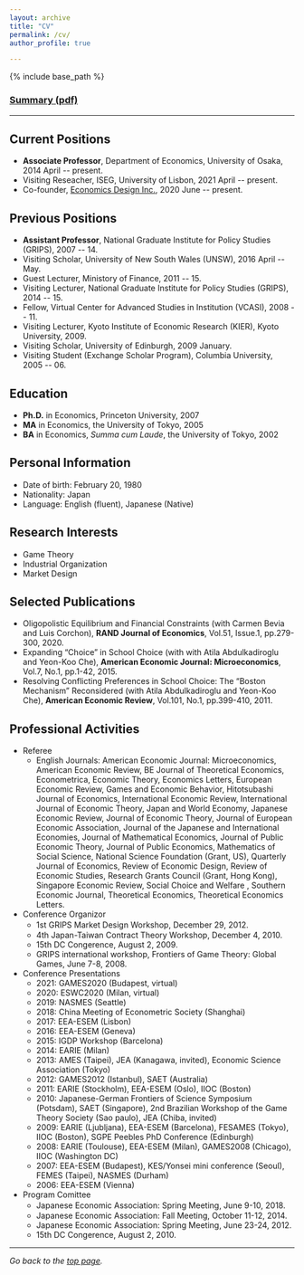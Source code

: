 ```yaml
---
layout: archive
title: "CV"
permalink: /cv/
author_profile: true

---
```


{% include base_path %}

### [Summary (pdf)](http://yagena.github.io/files/CV_20201211.pdf)

------

## Current Positions

* **Associate Professor**, Department of Economics, University of Osaka, 2014 April -- present.
* Visiting Reseacher, ISEG, University of Lisbon, 2021 April -- present.
* Co-founder, [Economics Design Inc.](https://econ.news/), 2020 June -- present.


## Previous Positions

* **Assistant Professor**, National Graduate Institute for Policy Studies (GRIPS), 2007 -- 14.
* Visiting Scholar, University of New South Wales (UNSW), 2016 April -- May.
* Guest Lecturer, Ministory of Finance, 2011 -- 15.
* Visiting Lecturer, National Graduate Institute for Policy Studies (GRIPS), 2014 -- 15.
* Fellow, Virtual Center for Advanced Studies in Institution (VCASI), 2008 -- 11.
* Visiting Lecturer, Kyoto Institute of Economic Research (KIER), Kyoto University, 2009.
* Visiting Scholar, University of Edinburgh, 2009 January.
* Visiting Student (Exchange Scholar Program), Columbia University, 2005 -- 06.


## Education

* **Ph.D.** in Economics, Princeton University, 2007 
* **MA** in Economics, the University of Tokyo, 2005 
* **BA** in Economics, *Summa cum Laude*, the University of Tokyo, 2002 


## Personal Information

* Date of birth: February 20, 1980  
* Nationality: Japan 
* Language: English (fluent), Japanese (Native) 


## Research Interests

* Game Theory
* Industrial Organization
* Market Design


## Selected Publications

* Oligopolistic Equilibrium and Financial Constraints (with Carmen Bevia and Luis Corchon), **RAND Journal of Economics**, Vol.51, Issue.1, pp.279-300, 2020.
* Expanding “Choice” in School Choice (with with Atila Abdulkadiroglu and Yeon-Koo Che), **American Economic Journal: Microeconomics**, Vol.7, No.1, pp.1-42, 2015.
* Resolving Conflicting Preferences in School Choice: The “Boston Mechanism” Reconsidered (with Atila Abdulkadiroglu and Yeon-Koo Che), **American Economic Review**, Vol.101, No.1, pp.399-410, 2011.


## Professional Activities

* Referee 
  * English Journals: American Economic Journal: Microeconomics, American Economic Review, BE Journal of Theoretical Economics, Econometrica, Economic Theory, Economics Letters, European Economic Review, Games and Economic Behavior, Hitotsubashi Journal of Economics, International Economic Review, International Journal of Economic Theory, Japan and World Economy, Japanese Economic Review, Journal of Economic Theory, Journal of European Economic Association, Journal of the Japanese and International Economies, Journal of Mathematical Economics, Journal of Public Economic Theory, Journal of Public Economics, Mathematics of Social Science, National Science Foundation (Grant, US), Quarterly Journal of Economics, Review of Economic Design,  Review of Economic Studies, Research Grants Council (Grant, Hong Kong), Singapore Economic Review, Social Choice and Welfare , Southern Economic Journal, Theoretical Economics, Theoretical Economics Letters.
* Conference Organizor
  * 1st GRIPS Market Design Workshop, December 29, 2012.　
  * 4th Japan-Taiwan Contract Theory Workshop, December 4, 2010.
  * 15th DC Congerence, August 2, 2009.
  * GRIPS international workshop, Frontiers of Game Theory: Global Games, June 7-8, 2008.   
* Conference Presentations
  * 2021: GAMES2020 (Budapest, virtual)
  * 2020: ESWC2020 (Milan, virtual)
  * 2019: NASMES (Seattle)
  * 2018: China Meeting of Econometric Society (Shanghai)
  * 2017: EEA-ESEM (Lisbon)
  * 2016: EEA-ESEM (Geneva)
  * 2015: IGDP Workshop (Barcelona)
  * 2014: EARIE (Milan) 
  * 2013: AMES (Taipei), JEA (Kanagawa, invited), Economic Science Association (Tokyo)
  * 2012: GAMES2012 (Istanbul), SAET (Australia)
  * 2011: EARIE (Stockholm), EEA-ESEM (Oslo), IIOC (Boston)
  * 2010: Japanese-German Frontiers of Science Symposium (Potsdam), SAET (Singapore), 2nd Brazilian Workshop of the Game Theory Society (Sao paulo), JEA (Chiba, invited)
  * 2009: EARIE (Ljubljana), EEA-ESEM (Barcelona), FESAMES (Tokyo), IIOC (Boston), SGPE Peebles PhD Conference (Edinburgh)
  * 2008: EARIE (Toulouse), EEA-ESEM (Milan), GAMES2008 (Chicago), IIOC (Washington DC)
  * 2007: EEA-ESEM (Budapest), KES/Yonsei mini conference (Seoul), FEMES (Taipei), NASMES (Durham)
  * 2006: EEA-ESEM (Vienna) 
* Program Comittee
  * Japanese Economic Association: Spring Meeting, June 9-10, 2018.　
  * Japanese Economic Association: Fall Meeting, October 11-12, 2014. 
  * Japanese Economic Association: Spring Meeting, June 23-24, 2012. 
  * 15th DC Congerence, August 2, 2010. 

------ 

*Go back to the [top page](https://yagena.github.io/).*
